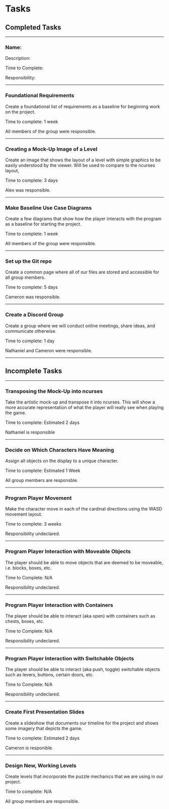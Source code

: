 # Tasks 
## Completed Tasks
***
### Name:

Description: 

Time to Complete:

Responsibility:

***

### Foundational Requirements

Create a foundational list of requirements as a baseline for beginning work on the project.

Time to complete: 1 week

All members of the group were responsible.

***

### Creating a Mock-Up Image of a Level

Create an image that shows the layout of a level with simple graphics to be easily understood by the viewer. Will be used to compare to the ncurses layout,

Time to complete: 3 days

Alex was responsible.

***

### Make Baseline Use Case Diagrams

Create a few diagrams that show how the player interacts with the program as a baseline for starting the project.

Time to complete: 1 week

All members of the group were responsible.

***

### Set up the Git repo

Create a common page where all of our files are stored and accessible for all group members.

Time to complete: 5 days

Cameron was responsible.

***

### Create a Discord Group

Create a group where we will conduct online meetings, share ideas, and communicate otherwise.

Time to complete: 1 day

Nathaniel and Cameron were responsible.

***

## Incomplete Tasks

***

### Transposing the Mock-Up into ncurses

Take the artistic mock-up and transpose it into ncurses. This will show a more accurate representation of what the player will really see when playing the game.

Time to complete: Estimated 2 days

Nathaniel is responsible

***

### Decide on Which Characters Have Meaning

Assign all objects on the display to a unique character.

Time to complete: Estimated 1 Week

All group members are responsble.

***

### Program Player Movement

Make the character move in each of the cardinal directions using the WASD movement layout.

Time to complete: 3 weeks

Responsibility undeclared.

***

### Program Player Interaction with Moveable Objects

The player should be able to move objects that are deemed to be moveable, i.e. blocks, boxes, etc.

Time to Complete: N/A

Responsibility undeclared.

***


### Program Player Interaction with Containers

The player should be able to interact (aka open) with containers such as chests, boxes, etc.

Time to Complete: N/A

Responsibility undeclared.

***

### Program Player Interaction with Switchable Objects

The player should be able to interact (aka push, toggle) switchable objects such as levers, buttons, certain doors, etc.

Time to Complete: N/A

Responsibility undeclared.

***

### Create First Presentation Slides

Create a slideshow that documents our timeline for the project and shows some imagery that depicts the game.

Time to complete: Estimated 2 days

Cameron is responible.

***

### Design New, Working Levels

Create levels that incorporate the puzzle mechanics that we are using in our project.

Time to complete: N/A

All group members are responsible.